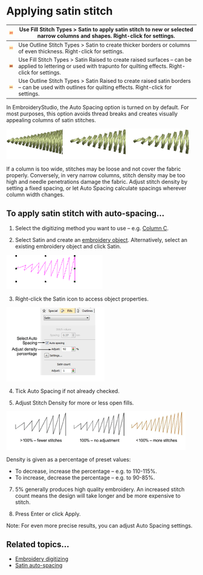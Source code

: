 # Applying satin stitch

| ![SatinFill.png](assets/SatinFill.png)                   | Use Fill Stitch Types > Satin to apply satin stitch to new or selected narrow columns and shapes. Right-click for settings.                                        |
| -------------------------------------------------------- | ------------------------------------------------------------------------------------------------------------------------------------------------------------------ |
| ![SatinOutline.png](assets/SatinOutline.png)             | Use Outline Stitch Types > Satin to create thicker borders or columns of even thickness. Right-click for settings.                                                 |
| ![RaisedSatinFill.png](assets/RaisedSatinFill.png)       | Use Fill Stitch Types > Satin Raised to create raised surfaces – can be applied to lettering or used with trapunto for quilting effects. Right-click for settings. |
| ![RaisedSatinOutline.png](assets/RaisedSatinOutline.png) | Use Outline Stitch Types > Satin Raised to create raised satin borders – can be used with outlines for quilting effects. Right-click for settings.                 |

In EmbroideryStudio, the Auto Spacing option is turned on by default. For most purposes, this option avoids thread breaks and creates visually appealing columns of satin stitches.

![stitches00028.png](assets/stitches00028.png)

If a column is too wide, stitches may be loose and not cover the fabric properly. Conversely, in very narrow columns, stitch density may be too high and needle penetrations damage the fabric. Adjust stitch density by setting a fixed spacing, or let Auto Spacing calculate spacings wherever column width changes.

## To apply satin stitch with auto-spacing...

1. Select the digitizing method you want to use – e.g. [Column C](../../glossary/glossary).

2. Select Satin and create an [embroidery object](../../glossary/glossary). Alternatively, select an existing embroidery object and click Satin.

![SatinSpacingSelected.png](assets/SatinSpacingSelected.png)

3. Right-click the Satin icon to access object properties.

![stitches00031.png](assets/stitches00031.png)

4. Tick Auto Spacing if not already checked.

5. Adjust Stitch Density for more or less open fills.

![stitches00034.png](assets/stitches00034.png)

Density is given as a percentage of preset values:

- To decrease, increase the percentage – e.g. to 110-115%.
- To increase, decrease the percentage – e.g. to 90-85%.

7. 5% generally produces high quality embroidery. An increased stitch count means the design will take longer and be more expensive to stitch.

8. Press Enter or click Apply.

Note: For even more precise results, you can adjust Auto Spacing settings.

## Related topics...

- [Embroidery digitizing](../input/Embroidery_digitizing)
- [Satin auto-spacing](Satin_auto-spacing)
